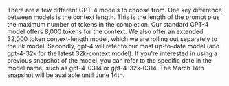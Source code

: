There are a few different GPT-4 models to choose from.
One key difference between models is the context length. This is the length of the prompt plus the maximum number of tokens in the completion. Our standard GPT-4 model offers 8,000 tokens for the context. We also offer an extended 32,000 token context-length model, which we are rolling out separately to the 8k model.
Secondly, gpt-4 will refer to our most up-to-date model (and gpt-4-32k for the latest 32k-context model). If you're interested in using a previous snapshot of the model, you can refer to the specific date in the model name, such as gpt-4-0314 or gpt-4-32k-0314. The March 14th snapshot will be available until June 14th.
